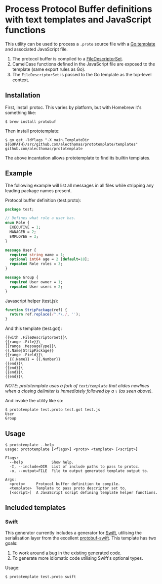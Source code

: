 # Process Protocol Buffer definitions with text templates and JavaScript functions

This utility can be used to process a `.proto` source file with a [Go template](https://github.com/alecthomas/template) and associated JavaScript file.

1. The protocol buffer is compiled to a [FileDescriptorSet](https://code.google.com/p/protobuf/source/browse/trunk/src/google/protobuf/descriptor.proto).
2. CamelCase functions defined in the JavaScript file are exposed to the template (same export rules as Go).
3. The `FileDescriptorSet` is passed to the Go template as the top-level context.

## Installation

First, install protoc. This varies by platform, but with Homebrew it's something like:

```
$ brew install protobuf
```

Then install prototemplate:

```
$ go get -ldflags "-X main.TemplateDir ${GOPATH}/src/github.com/alecthomas/prototemplate/templates" github.com/alecthomas/prototemplate
```

The above incantation allows prototemplate to find its builtin templates.

## Example

The following example will list all messages in all files while stripping any leading package names present.

Protocol buffer definition (test.proto):

```proto
package test;

// Defines what role a user has.
enum Role {
  EXECUTIVE = 1;
  MANAGER = 2;
  EMPLOYEE = 3;
}

message User {
  required string name = 1;
  optional int64 age = 2 [default=18];
  repeated Role roles = 3;
}

message Group {
  required User owner = 1;
  repeated User users = 2;
}
```

Javascript helper (test.js):

```js
function StripPackage(ref) {
  return ref.replace(/^.*\./, '');
}
```

And this template (test.got):

```
{{with .FileDescriptorSet}}\
{{range .File}}\
{{range .MessageType}}\
{{.Name|StripPackage}}
{{range .Field}}\
  {{.Name}} = {{.Number}}
{{end}}\
{{end}}\
{{end}}\
{{end}}\
```

*NOTE: prototemplate uses a fork of `text/template` that elides newlines when a closing delimiter is immediately followed by a `\` (as seen above).*

And invoke the utility like so:

```
$ prototemplate test.proto test.got test.js
User
Group
```

## Usage

```
$ prototemplate --help
usage: prototemplate [<flags>] <proto> <template> [<script>]

Flags:
  --help             Show help.
  -I, --include=DIR  List of include paths to pass to protoc.
  -o, --output=FILE  File to output generated template output to.

Args:
  <proto>     Protocol buffer definition to compile.
  <template>  Template to pass proto descriptor set to.
  [<script>]  A JavaScript script defining template helper functions.
```

## Included templates

### Swift

This generator currently includes a generator for [Swift](https://developer.apple.com/swift/), utilising the serialisation layer from the excellent [protobuf-swift](https://github.com/alexeyxo/protobuf-swift). This template has two goals:

1. To work around [a bug](https://github.com/alexeyxo/protobuf-swift/issues/38) in the existing generated code.
2. To generate more idiomatic code utilising Swift's optional types.


Usage:

```
$ prototemplate test.proto swift
```

